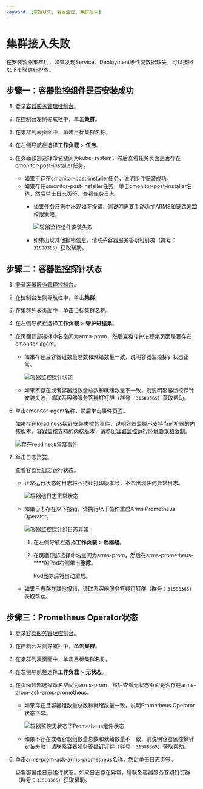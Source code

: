 ```yaml
---
keyword: [数据缺失, 容器监控, 集群接入]
---
```


# 集群接入失败

在安装容器集群后，如果发现Service、Deployment等性能数据缺失，可以按照以下步骤进行排查。

## 步骤一：容器监控组件是否安装成功

1.  登录[容器服务管理控制台](https://cs.console.aliyun.com)。

2.  在控制台左侧导航栏中，单击**集群**。

3.  在集群列表页面中，单击目标集群名称。

4.  在左侧导航栏选择**工作负载** \> **任务**。

5.  在页面顶部选择命名空间为kube-system，然后查看任务页面是否存在cmonitor-post-installer任务。

    -   如果不存在cmonitor-post-installer任务，说明组件安装成功。
    -   如果存在cmonitor-post-installer任务，单击cmonitor-post-installer名称，然后单击日志页签，查看任务日志。
        -   如果任务日志中出现如下报错，则说明需要手动添加ARMS和链路追踪权限策略。

            ![容器监控组件安装失败](https://static-aliyun-doc.oss-accelerate.aliyuncs.com/assets/img/zh-CN/0063154261/p286632.png)

        -   如果出现其他报错信息，请联系容器服务答疑钉钉群（群号：`31588365`）获取帮助。

## 步骤二：容器监控探针状态

1.  登录[容器服务管理控制台](https://cs.console.aliyun.com)。

2.  在控制台左侧导航栏中，单击**集群**。

3.  在集群列表页面中，单击目标集群名称。

4.  在左侧导航栏选择**工作负载** \> **守护进程集**。

5.  在页面顶部选择命名空间为arms-prom，然后查看守护进程集页面是否存在cmonitor-agent。

    -   如果存在且容器组数量总数和就绪数量一致，说明容器监控探针状态正常。

        ![容器监控探针状态](https://static-aliyun-doc.oss-accelerate.aliyuncs.com/assets/img/zh-CN/0063154261/p286796.png)

    -   如果不存在或者容器组数量总数和就绪数量不一致，则说明容器监控探针安装失败，请联系容器服务答疑钉钉群（群号：`31588365`）获取帮助。
6.  单击cmonitor-agent名称，然后单击事件页签。

    如果存在Readiness探针安装失败的事件，说明容器监控不支持当前机器的内核版本。容器监控支持的内核版本，请参见[容器监控运行环境要求和限制](/intl.zh-CN/容器监控/容器监控接入/容器监控运行环境要求和限制.md)。

    ![存在readiness异常事件](https://static-aliyun-doc.oss-accelerate.aliyuncs.com/assets/img/zh-CN/0063154261/p286842.png)

7.  单击日志页签。

    查看容器组日志运行状态。

    -   正常运行状态的日志将会持续打印版本号，不会出现任何异常日志。

        ![容器组日志正常状态](https://static-aliyun-doc.oss-accelerate.aliyuncs.com/assets/img/zh-CN/9582054261/p286833.png)

    -   如果日志存在以下报错，请执行以下操作重启Arms Prometheus Operator。

        ![容器监控探针组日志异常](https://static-aliyun-doc.oss-accelerate.aliyuncs.com/assets/img/zh-CN/2147254261/p287070.png)

        1.  在左侧导航栏选择**工作负载** \> **容器组**。
        2.  在页面顶部选择命名空间为arms-prom，然后在arms-prometheus-\*\*\*\*的Pod右侧单击**删除**。

            Pod删除后将自动重启。

    -   如果日志存在其他报错，请联系容器服务答疑钉钉群（群号：`31588365`）获取帮助。

## 步骤三：Prometheus Operator状态

1.  登录[容器服务管理控制台](https://cs.console.aliyun.com)。

2.  在控制台左侧导航栏中，单击**集群**。

3.  在集群列表页面中，单击目标集群名称。

4.  在左侧导航栏选择**工作负载** \> **无状态**。

5.  在页面顶部选择命名空间为arms-prom，然后查看无状态页面是否存在arms-prom-ack-arms-prometheus。

    -   如果存在且容器组数量总数和就绪数量一致，说明Prometheus Operator状态正常。

        ![容器监控无状态下Prometheus组件状态](https://static-aliyun-doc.oss-accelerate.aliyuncs.com/assets/img/zh-CN/0682054261/p286835.png)

    -   如果不存在或者容器组数量总数和就绪数量不一致，则说明容器监控探针安装失败，请联系容器服务答疑钉钉群（群号：`31588365`）获取帮助。
6.  单击arms-prom-ack-arms-prometheus名称，然后单击日志页签。

    查看容器组日志运行状态。如果日志存在异常，请联系容器服务答疑钉钉群（群号：`31588365`）获取帮助。




